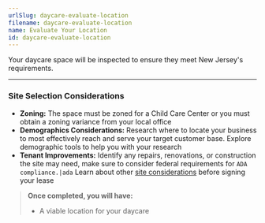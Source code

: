 ```yaml
---
urlSlug: daycare-evaluate-location
filename: daycare-evaluate-location
name: Evaluate Your Location
id: daycare-evaluate-location
---
```

Your daycare space will be inspected to ensure they meet New Jersey's requirements.

---
### Site Selection Considerations
- **Zoning:** The space must be zoned for a Child Care Center or you must obtain a zoning variance from your local office
- **Demographics Considerations:** Research where to locate your business to most effectively reach and serve your target customer base. Explore demographic tools to help you with your research
- **Tenant Improvements:** Identify any repairs, renovations, or construction the site may need, make sure to consider federal requirements for `ADA compliance.|ada` Learn about other [site considerations](https://business.nj.gov/pages/leasing-tips) before signing your lease

>**Once completed, you will have:**
>- A viable location for your daycare
